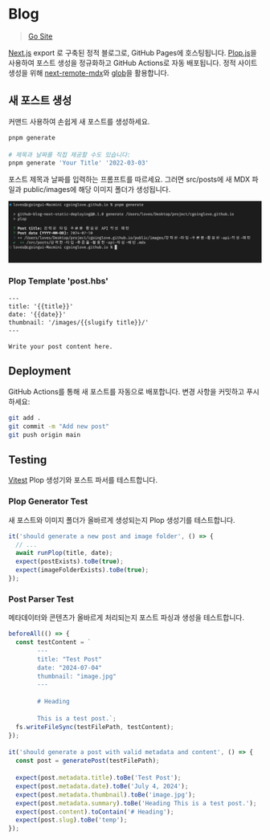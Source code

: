 # Blog

> [Go Site](https://cgoinglove.github.io/)

[Next.js](https://nextjs.org/) export 로 구축된 정적 블로그로, GitHub Pages에 호스팅됩니다. [Plop.js](https://plopjs.com/)을 사용하여 포스트 생성을 정규화하고 GitHub Actions로 자동 배포됩니다. 정적 사이트 생성을 위해 [next-remote-mdx](https://nextjs.org/docs/app/building-your-application/configuring/mdx#remote-mdx)와 [glob](!https://github.com/isaacs/node-glob#readme)을 활용합니다.

## 새 포스트 생성

커맨드 사용하여 손쉽게 새 포스트를 생성하세요.

```bash
pnpm generate

# 제목과 날짜를 직접 제공할 수도 있습니다:
pnpm generate 'Your Title' '2022-03-03'
```

포스트 제목과 날짜를 입력하는 프롬프트를 따르세요. 그러면 src/posts에 새 MDX 파일과 public/images에 해당 이미지 폴더가 생성됩니다.

![생성커맨드 이미지](public/readme-image/generate.png)

### Plop Template 'post.hbs'

```mdx
---
title: '{{title}}'
date: '{{date}}'
thumbnail: '/images/{{slugify title}}/'
---

Write your post content here.
```

## Deployment

GitHub Actions를 통해 새 포스트를 자동으로 배포합니다. 변경 사항을 커밋하고 푸시하세요:

```bash
git add .
git commit -m "Add new post"
git push origin main
```

## Testing

[Vitest](https://vitest.dev/) Plop 생성기와 포스트 파서를 테스트합니다.

### Plop Generator Test

새 포스트와 이미지 폴더가 올바르게 생성되는지 Plop 생성기를 테스트합니다.

```typescript
it('should generate a new post and image folder', () => {
  // ...
  await runPlop(title, date);
  expect(postExists).toBe(true);
  expect(imageFolderExists).toBe(true);
});
```

### Post Parser Test

메타데이터와 콘텐츠가 올바르게 처리되는지 포스트 파싱과 생성을 테스트합니다.

```typescript
beforeAll(() => {
  const testContent = `
        ---
        title: "Test Post"
        date: "2024-07-04"
        thumbnail: "image.jpg"
        ---

        # Heading

        This is a test post.`;
  fs.writeFileSync(testFilePath, testContent);
});

it('should generate a post with valid metadata and content', () => {
  const post = generatePost(testFilePath);

  expect(post.metadata.title).toBe('Test Post');
  expect(post.metadata.date).toBe('July 4, 2024');
  expect(post.metadata.thumbnail).toBe('image.jpg');
  expect(post.metadata.summary).toBe('Heading This is a test post.');
  expect(post.content).toContain('# Heading');
  expect(post.slug).toBe('temp');
});
```
